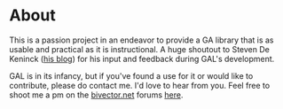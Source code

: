 # About

This is a passion project in an endeavor to provide a GA library that is as usable and practical as it is instructional. A huge shoutout to Steven De Keninck ([his blog](https://enkimute.github.io/)) for his input and feedback during GAL's development. 

GAL is in its infancy, but if you've found a use for it or would like to contribute, please do contact me. I'd love to hear from you. Feel free to shoot me a pm on the [bivector.net](https://discourse.bivector.net) forums [here](https://discourse.bivector.net/u/ninepoints).